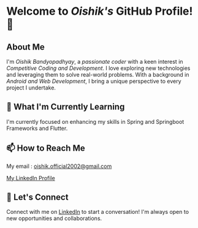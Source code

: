 # Welcome to *Oishik's* GitHub Profile! 👋

## About Me

I'm *Oishik Bandyopadhyay*, a *passionate coder* with a keen interest in *Competitive Coding and Development*. I love exploring new technologies and leveraging them to solve real-world problems. With a background in *Android and Web Development*, I bring a unique perspective to every project I undertake.

## 🌱 What I'm Currently Learning

I'm currently focused on enhancing my skills in Spring and Springboot Frameworks and Flutter.

## 📫 How to Reach Me

My email : oishik.official2002@gmail.com  

[My LinkedIn Profile](https://www.linkedin.com/in/oishik-bandyopadhyay/)


## 🤝 Let's Connect

Connect with me on [LinkedIn](https://www.linkedin.com/in/oishik-bandyopadhyay/) to start a conversation! I'm always open to new opportunities and collaborations.
